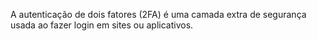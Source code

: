 A autenticação de dois fatores (2FA) é uma camada extra de segurança usada ao fazer login em sites ou aplicativos.

